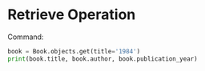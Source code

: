 # Retrieve Operation

Command:
```python
book = Book.objects.get(title='1984')
print(book.title, book.author, book.publication_year)
